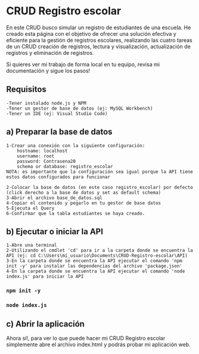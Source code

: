# CRUD Registro escolar

En este CRUD busco simular un registro de estudiantes de una escuela. He creado esta página con el objetivo de ofrecer una solución efectiva y eficiente para la gestión de registros escolares, realizando las cuatro tareas de un CRUD creación de registros, lectura y visualización, actualización de registros y eliminación de registros.

Si quieres ver mi trabajo de forma local en tu equipo, revisa mi documentación y sigue los pasos!

## Requisitos

    -Tener instalado node.js y NPM
    -Tener un gestor de base de datos (ej: MySQL Workbench)
    -Tener un IDE (ej: Visual Studio Code)

## a) Preparar la base de datos

    1-Crear una conexión con la siguiente configuración:
        hostname: localhost
        username: root
        password: Contrasena20
        schema or database: registro_escolar
    NOTA: es importante que la configuración sea igual porque la API tiene estos datos configurados para funcionar

    2-Colocar la base de datos (en este caso registro_escolar) por defecto (click derecho a la base de datos y set as default schema)
    3-Abrir el archivo base_de_datos.sql
    4-Copiar el contenido y pegarlo en tu gestor de base datos
    5-Ejecuta el Query 
    6-Confirmar que la tabla estudiantes se haya creado. 

## b) Ejecutar o iniciar la API

    1-Abre una terminal
    2-Utilizando el cmdlet 'cd' para ir a la carpeta donde se encuentra la API (ej: cd C:\Users\mi_usuario\Documents\CRUD-Registro-escolar\API) 
    3-En la carpeta donde se encuentra la API ejecutar el comando 'npm init -y' para instalar las dependencias del archivo 'package.json'
    4-En la carpeta donde se encuentra la API ejecutar el comando 'node index.js' para iniciar la API

### `npm init -y`
### `node index.js`

## c) Abrir la aplicación

Ahora sí!, para ver lo que puede hacer mi CRUD Registro escolar simplemente abre el archivo index.html y podrás probar mi aplicación web.